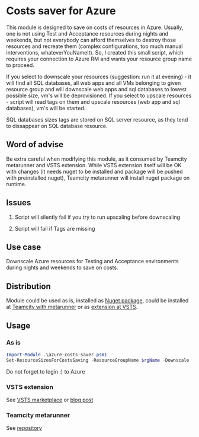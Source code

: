 # Costs saver for Azure

This module is designed to save on costs of resources in Azure. Usually, one is not using Test and Acceptance resources during nights and weekends, but not everybody can afford themselves to destroy those resources and recreate them (complex configurations, too much manual interventions, whateverYouNameIt).
So, I created this small script, which requires your connection to Azure RM and wants your resource group name to proceed.

If you select to downscale your resources (suggestion: run it at evening) - it will find all SQL databases, all web apps and all VMs belonging to given resource group and will downscale web apps and sql databases to lowest possible size, vm's will be deprovisioned. If you select to upscale resources - script will read tags on them and upscale resources (web app and sql databases), vm's will be started.

SQL databases sizes tags are stored on SQL server resource, as they tend to dissappear on SQL database resource.

## Word of advise

Be extra careful when modifying this module, as it consumed by Teamcity metarunner and VSTS extension. While VSTS extension itself will be OK with changes (it needs nuget to be installed and package will be pushed with preinstalled nuget), Teamcity metarunner will install nuget package on runtime.

## Issues

1. Script will silently fail if you try to run upscaling before downscaling

1. Script will fail if Tags are missing

## Use case

Downscale Azure resources for Testing and Acceptance environments during nights and weekends to save on costs.

## Distribution

Module could be used as is, installed as [Nuget package](), could be installed at [Teamcity with metarunner]() or as [extension at VSTS](https://github.com/akuryan/vsts.extensions/tree/master/AzureCostsSaver).

## Usage

### As is

```powershell
Import-Module .\azure-costs-saver.psm1
Set-ResourceSizesForCostsSaving -ResourceGroupName $rgName -Downscale ($true|$false) -executionEnv manual
```

Do not forget to login :) to Azure 

### VSTS extension

See [VSTS marketplace](https://marketplace.visualstudio.com/items?itemName=anton-kuryan.AzureCostsSaver) or [blog post](https://colours.nl/azure-costs-saver)

### Teamcity metarunner

See [repository](https://github.com/akuryan/Teamcity.Metarunners/tree/master/Clouds/Azure/AzureCostsSaver)

